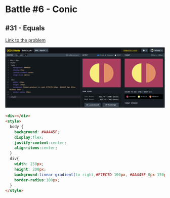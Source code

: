 # Battle #6 - Conic

## #31 - Equals

[Link to the problem](https://cssbattle.dev/play/31)

![result](./images/equals.png)

```html
<div></div>
<style>
  body {
    background: #AA445F;
    display:flex;
    justify-content:center;
    align-items:center;
  }
  div{
    width: 250px;
    height: 200px; 
    background:linear-gradient(to right,#F7EC7D 100px, #AA445F 0px 150px, #E38F66 100px );
  	border-radius:100px;  
  }
</style>
```